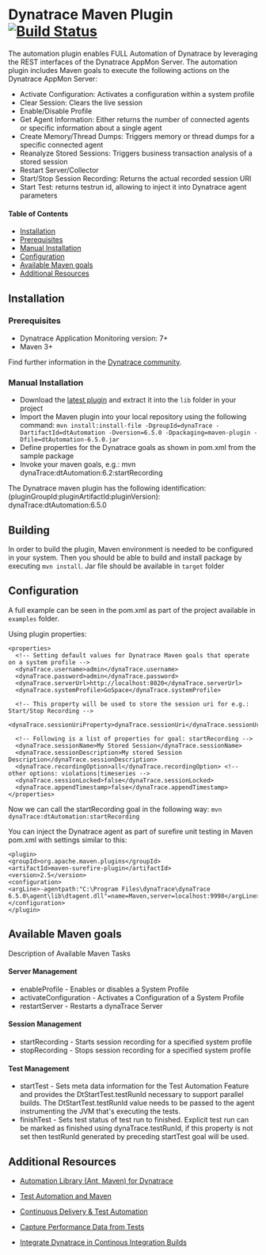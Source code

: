 # Dynatrace Maven Plugin  [![Build Status](https://travis-ci.org/Dynatrace/Dynatrace-Maven-Plugin.svg?branch=master)](https://travis-ci.org/Dynatrace/Dynatrace-Maven-Plugin)

The automation plugin enables FULL Automation of Dynatrace by leveraging the REST interfaces of the Dynatrace AppMon Server. The automation plugin includes Maven goals to execute the following actions on the Dynatrace AppMon Server:
* Activate Configuration: Activates a configuration within a system profile
* Clear Session: Clears the live session
* Enable/Disable Profile
* Get Agent Information: Either returns the number of connected agents or specific information about a single agent
* Create Memory/Thread Dumps: Triggers memory or thread dumps for a specific connected agent
* Reanalyze Stored Sessions: Triggers business transaction analysis of a stored session
* Restart Server/Collector
* Start/Stop Session Recording: Returns the actual recorded session URI
* Start Test: returns testrun id, allowing to inject it into Dynatrace agent parameters

#### Table of Contents

* [Installation](#installation)
 * [Prerequisites](#prerequisites)
 * [Manual Installation](#manual_installation)
* [Configuration](#configuration)
* [Available Maven goals](#goals)
* [Additional Resources](#resources)

## <a name="installation"></a>Installation

### <a name="prerequisites"></a>Prerequisites

* Dynatrace Application Monitoring version: 7+
* Maven 3+

Find further information in the [Dynatrace community](https://community.dynatrace.com/community/display/DL/Automation+Library+%28Ant,+Maven%29+for+Dynatrace).

### <a name="manual_installation"></a>Manual Installation

* Download the [latest plugin](https://github.com/Dynatrace/Dynatrace-Maven-Plugin/releases) and extract it into the `lib` folder in your project
* Import the Maven plugin into your local repository using the following command:
`mvn install:install-file -DgroupId=dynaTrace -DartifactId=dtAutomation -Dversion=6.5.0 -Dpackaging=maven-plugin -Dfile=dtAutomation-6.5.0.jar`
* Define properties for the Dynatrace goals as shown in pom.xml from the sample package
* Invoke your maven goals, e.g.: mvn dynaTrace:dtAutomation:6.2:startRecording

The Dynatrace maven plugin has the following identification: (pluginGroupId:pluginArtifactId:pluginVersion): dynaTrace:dtAutomation:6.5.0

## Building

In order to build the plugin, Maven environment is needed to be configured in your system. Then you should be able to build and install package by executing `mvn install`.
Jar file should be available in `target` folder

## <a name="configuration"></a>Configuration
A full example can be seen in the pom.xml as part of the project available in `examples` folder.

Using plugin properties:
```
<properties>
  <!-- Setting default values for Dynatrace Maven goals that operate on a system profile -->
  <dynaTrace.username>admin</dynaTrace.username>
  <dynaTrace.password>admin</dynaTrace.password>
  <dynaTrace.serverUrl>http://localhost:8020</dynaTrace.serverUrl>
  <dynaTrace.systemProfile>GoSpace</dynaTrace.systemProfile>

  <!-- This property will be used to store the session uri for e.g.: Start/Stop Recording -->
  <dynaTrace.sessionUriProperty>dynaTrace.sessionUri</dynaTrace.sessionUriProperty>

  <!-- Following is a list of properties for goal: startRecording -->
  <dynaTrace.sessionName>My Stored Session</dynaTrace.sessionName>
  <dynaTrace.sessionDescription>My stored Session Description</dynaTrace.sessionDescription>
  <dynaTrace.recordingOption>all</dynaTrace.recordingOption> <!-- other options: violations|timeseries -->
  <dynaTrace.sessionLocked>false</dynaTrace.sessionLocked>
  <dynaTrace.appendTimestamp>false</dynaTrace.appendTimestamp>
</properties>

```
Now we can call the startRecording goal in the following way:
`mvn dynaTrace:dtAutomation:startRecording`

You can inject the Dynatrace agent as part of surefire unit testing in Maven pom.xml with settings similar to this:
```
<plugin>
<groupId>org.apache.maven.plugins</groupId>
<artifactId>maven-surefire-plugin</artifactId>
<version>2.5</version>
<configuration>
<argLine>-agentpath:"C:\Program Files\dynaTrace\dynaTrace 6.5.0\agent\lib\dtagent.dll"=name=Maven,server=localhost:9998</argLine>
</configuration>
</plugin>
```

## <a name="goals"></a>Available Maven goals
Description of Available Maven Tasks

#### Server Management
* enableProfile - Enables or disables a System Profile
* activateConfiguration - Activates a Configuration of a System Profile
* restartServer - Restarts a dynaTrace Server

#### Session Management
* startRecording - Starts session recording for a specified system profile
* stopRecording - Stops session recording for a specified system profile

#### Test Management
* startTest - Sets meta data information for the Test Automation Feature and provides the DtStartTest.testRunId necessary to support parallel builds. The DtStartTest.testRunId value needs to be passed to the agent instrumenting the JVM that's executing the tests.
* finishTest - Sets test status of test run to finished. Explicit test run can be marked as finished using dynaTrace.testRunId, if this property is not set then testRunId generated by preceding startTest goal will be used.

## <a name="resources"></a>Additional Resources
- [Automation Library (Ant, Maven) for Dynatrace](https://community.dynatrace.com/community/display/DL/Automation+Library+%28Ant,+Maven%29+for+Dynatrace)
- [Test Automation and Maven](https://community.dynatrace.com/community/display/DOCDT63/Test+Automation+and+Maven)

- [Continuous Delivery & Test Automation](https://community.dynatrace.com/community/pages/viewpage.action?pageId=215161284)
- [Capture Performance Data from Tests](https://community.dynatrace.com/community/display/DOCDT63/Capture+Performance+Data+from+Tests)
- [Integrate Dynatrace in Continous Integration Builds](https://community.dynatrace.com/community/display/DOCDT63/Integrate+Dynatrace+in+Continuous+Integration+Builds)

